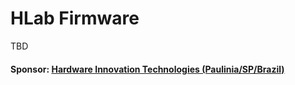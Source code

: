 
# HLab Firmware

TBD

#### Sponsor: [Hardware Innovation Technologies (Paulinia/SP/Brazil)](http://www.hwit.com.br/)
